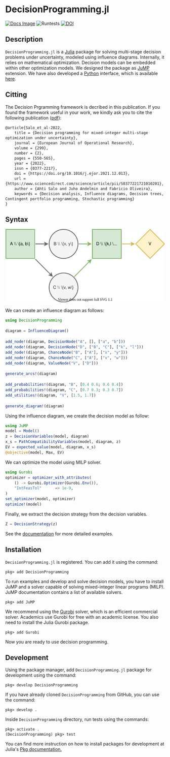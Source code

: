 # DecisionProgramming.jl
[![Docs Image](https://img.shields.io/badge/docs-latest-blue.svg)](https://gamma-opt.github.io/DecisionProgramming.jl/dev/)
![Runtests](https://github.com/gamma-opt/DecisionProgramming.jl/workflows/Runtests/badge.svg)
[![DOI](https://zenodo.org/badge/269314037.svg)](https://zenodo.org/badge/latestdoi/269314037)

## Description
`DecisionProgramming.jl` is a [Julia](https://julialang.org/) package for solving multi-stage decision problems under uncertainty, modeled using influence diagrams. Internally, it relies on mathematical optimization. Decision models can be embedded within other optimization models. We designed the package as [JuMP](https://jump.dev/) extension. We have also developed a [Python](https://python.org) interface, which is available [here](https://github.com/gamma-opt/pyDecisionProgramming). 

## Citting
The Decision Prgramming framework is decribed in this publication. If you found the framework useful in your work, we kindly ask you to cite the following publication ([pdf](https://www.sciencedirect.com/science/article/pii/S0377221721010201/pdf)):
```
@article{Salo_et_al-2022,
    title = {Decision programming for mixed-integer multi-stage optimization under uncertainty},
    journal = {European Journal of Operational Research},
    volume = {299},
    number = {2},
    pages = {550-565},
    year = {2022},
    issn = {0377-2217},
    doi = {https://doi.org/10.1016/j.ejor.2021.12.013},
    url = {https://www.sciencedirect.com/science/article/pii/S0377221721010201},
    author = {Ahti Salo and Juho Andelmin and Fabricio Oliveira},
    keywords = {Decision analysis, Influence diagrams, Decision trees, Contingent portfolio programming, Stochastic programming}
}
```

## Syntax
![](examples/figures/simple-id.svg)

We can create an influence diagram as follows:

```julia
using DecisionProgramming

diagram = InfluenceDiagram()

add_node!(diagram, DecisionNode("A", [], ["a", "b"]))
add_node!(diagram, DecisionNode("D", ["B", "C"], ["k", "l"]))
add_node!(diagram, ChanceNode("B", ["A"], ["x", "y"]))
add_node!(diagram, ChanceNode("C", ["A"], ["v", "w"]))
add_node!(diagram, ValueNode("V", ["D"]))

generate_arcs!(diagram)

add_probabilities!(diagram, "B", [0.4 0.6; 0.6 0.4])
add_probabilities!(diagram, "C", [0.7 0.3; 0.3 0.7])
add_utilities!(diagram, "V", [1.5, 1.7])

generate_diagram!(diagram)
```

Using the influence diagram, we create the decision model as follow:

```julia
using JuMP
model = Model()
z = DecisionVariables(model, diagram)
x_s = PathCompatibilityVariables(model, diagram, z)
EV = expected_value(model, diagram, x_s)
@objective(model, Max, EV)
```

We can optimize the model using MILP solver.

```julia
using Gurobi
optimizer = optimizer_with_attributes(
    () -> Gurobi.Optimizer(Gurobi.Env()),
    "IntFeasTol"      => 1e-9,
)
set_optimizer(model, optimizer)
optimize!(model)
```

Finally, we extract the decision strategy from the decision variables.

```julia
Z = DecisionStrategy(z)
```

See the [documentation](https://gamma-opt.github.io/DecisionProgramming.jl/dev/) for more detailed examples.


## Installation
`DecisionProgramming.jl` is registered. You can add it using the command:

```julia-repl
pkg> add DecisionProgramming
```

To run examples and develop and solve decision models, you have to install JuMP and a solver capable of solving mixed-integer linear programs (MILP). JuMP documentation contains a list of available solvers.

```julia-repl
pkg> add JuMP
```

We recommend using the [Gurobi](https://www.gurobi.com/) solver, which is an efficient commercial solver. Academics use Gurobi for free with an academic license. You also need to install the Julia Gurobi package.

```julia-repl
pkg> add Gurobi
```

Now you are ready to use decision programming.


## Development
Using the package manager, add `DecisionProgramming.jl` package for development using the command:

```julia-repl
pkg> develop DecisionProgramming
```

If you have already cloned `DecisionProgramming` from GitHub, you can use the command:

```julia-repl
pkg> develop .
```

Inside `DecisionProgramming` directory, run tests using the commands:

```julia-repl
pkg> activate .
(DecisionProgramming) pkg> test
```

You can find more instruction on how to install packages for development at Julia's [Pkg documentation.](https://docs.julialang.org/en/v1/stdlib/Pkg/)
